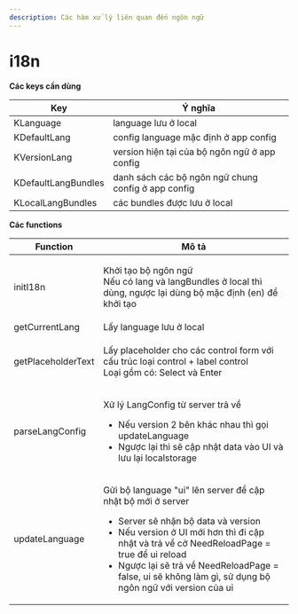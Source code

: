 ```yaml
---
description: Các hàm xử lý liên quan đến ngôn ngữ
---
```


# i18n

**Các keys cần dùng**

| Key                 | Ý nghĩa                                             |
| ------------------- | --------------------------------------------------- |
| KLanguage           | language lưu ở local                                |
| KDefaultLang        | config language mặc định ở app config               |
| KVersionLang        | version hiện tại của bộ ngôn ngữ ở app config       |
| KDefaultLangBundles | danh sách các bộ ngôn ngữ chung config ở app config |
| KLocalLangBundles   | các bundles được lưu ở local                        |

**Các functions**

| Function           | Mô tả                                                                                                                                                                                                                                                                                                                                 |
| ------------------ | ------------------------------------------------------------------------------------------------------------------------------------------------------------------------------------------------------------------------------------------------------------------------------------------------------------------------------------- |
| initI18n           | <p>Khởi tạo bộ ngôn ngữ<br>Nếu có lang và langBundles ở local thì dùng, ngược lại dùng bộ mặc định (en) để khởi tạo</p>                                                                                                                                                                                                               |
| getCurrentLang     | Lấy language lưu ở local                                                                                                                                                                                                                                                                                                              |
| getPlaceholderText | <p>Lấy placeholder cho các control form với cấu trúc loại control + label control<br>Loại gồm có: Select và Enter</p>                                                                                                                                                                                                                 |
| parseLangConfig    | <p>Xử lý LangConfig từ server trả về</p><ul><li>Nếu version 2 bên khác nhau thì gọi updateLanguage</li><li>Ngược lại thì sẽ cập nhật data vào UI và lưu lại localstorage</li></ul>                                                                                                                                                    |
| updateLanguage     | <p>Gửi bộ language "ui" lên server để cập nhật bộ mới ở server</p><ul><li>Server sẽ nhận bộ data và version</li><li>Nếu version ở UI mới hơn thì đi cập nhật và trả về cờ NeedReloadPage = true để ui reload</li><li>Ngược lại sẽ trả về NeedReloadPage = false, ui sẽ không làm gì, sử dụng bộ ngôn ngữ với version của ui</li></ul> |


